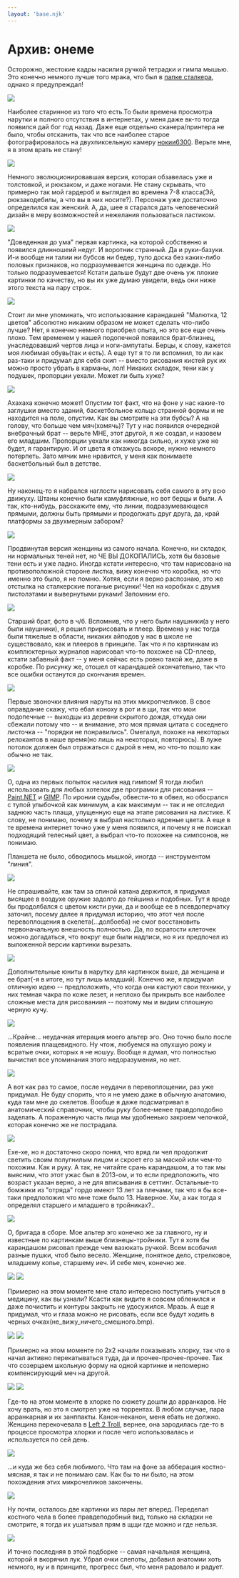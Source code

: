 ```yaml
---
layout: 'base.njk'
---
```


# Архив: онеме

Осторожно, жестокие кадры насилия ручкой тетрадки и гимпа мышью. Это конечно немного лучше того мрака, что был в [папке сталкера](../stalker), однако я предупреждал!

![](/img_orig/old/anime/1.jpg)

Наиболее старинное из того что есть.То были времена просмотра нарутки и полного отсутствия в интернетах, у меня даже вк-то тогда появился дай бог год назад. Даже еще отдельно сканера/принтера не было, чтобы отсканить, так что все наиболее старое фотографировалось на двухпиксельную камеру [нокии6300](https://wikipedia.org/wiki/Nokia_6300). Верьте мне, я в этом врать не стану!

![](/img_orig/old/anime/6.jpg)

Немного эволюционировавшая версия, которая обзавелась уже и толстовкой, и рюкзаком, и даже ногами. Не стану скрывать, что примерно так мой гардероб и выглядел во времена 7-8 класса(Эй, рюкзакодебилы, а что вы в них носите?). Персонаж уже достаточно определился как женский. А, да, шее я старался дать человеческий дизайн в меру возможностей и нежелания пользоваться ластиком.

![](/img_orig/old/anime/2.jpg)

"Доведенная до ума" первая картинка, на которой собственно и появился длинношеий недуг. И воротник странный. Да и руки-базуки. И-и вообще ни талии ни бубсов ни бедер, тупо доска без каких-либо половых признаков, но подразумевается женщина по одежде. Но только подразумевается! Кстати дальше будут две очень уж плохие картинки по качеству, но вы их уже думаю увидели, ведь они ниже этого текста на пару строк.

![](/img_orig/old/anime/3.jpg)

Стоит ли мне упоминать, что использование карандашей "Малютка, 12 цветов" абсолютно никаким образом не может сделать что-либо лучше? Нет, я конечно немного приобрел опыта, но это все еще очень плохо. Тем временем у нашей подопечной появился брат-близнец, унаследовавший чертов лица и ноги-ампутаты. Берцы, к слову, кажется моя любимая обувь(так и есть). А еще тут я то ли вспомнил, то ли как раз-таки и придумал для себя скип -- вместо рисования кистей рук их можно просто убрать в карманы, лол!
Никаких складок, тени как у подушек, пропорции уехали. Может ли быть хуже?

![](/img_orig/old/anime/4.jpg)

Ахахаха конечно может! Опустим тот факт, что на фоне у нас какие-то заглушки вместо зданий, баскетбольное кольцо странной формы и не находится на поле, опустим. Как вы смотрите на эти бубсы? А на голову, что больше чем мяч(хомячь)? Тут у нас появился очередной внебрачный брат -- верьте МНЕ, этот другой, я же создал, и назовем его младшим. Пропорции уехали как никогда сильно, и хуже уже не будет, я гарантирую. И от цвета я откажусь вскоре, нужно немного потерпеть. Зато мячик мне нравится, у меня как понимаете баскетбольный был в детстве.

![](/img_orig/old/anime/5.jpg)

Ну наконец-то я набрался наглости нарисовать себя самого в эту всю движуху. Штаны конечно были камуфляжные, но вот берцы и были. А так, кто-нибудь, расскажите ему, что линии, подразумевающеся прямыми, должны быть прямыми и продолжать друг друга, да, край платформы за двухмерным забором?

![](/img_orig/old/anime/7.jpg)

Продвинутая версия женщины из самого начала. Конечно, ни складок, ни нормальных теней нет, но ЧЕ ВЫ ДОКОПАЛИСЬ, хотя бы базовые тени есть и уже ладно. Иногда кстати интересно, что там нарисовано на противоположной стороне листка, вижу конечно что коробка, но что именно это было, я не помню. Хотяя, если я верно распознаю, это же отстылка на сталкерские поганые рисунки! Чел на коробках с двумя пистолэтами и вывернутыми руками! Запомним его.

![](/img_orig/old/anime/8.jpg)

Старший брат, фото в ч/б. Вспомнив, что у него были наушники(а у него были наушники), я решил пририсовать и плеер. Времена у нас тогда были тяжелые в области, никаких айподов у нас в школе не существовало, как и плееров в принципе. Так что я по картинкам из комплюктерных журналов нарисовал что-то похожее на CD-плеер, кстати забавный факт -- у меня сейчас есть ровно такой же, даже в коробке.
По рисунку же, отошел от карандашей окончательно, так что все ошибки останутся до скончания времен.

![](/img_orig/old/anime/9.jpg)

Первые звоночки влияния наруты на этих микропчеликов. В свое оправдание скажу, что ебал коноху в рот и в щи, так что мои подопечные -- выходцы из деревни скрытого дождя, откуда они сбежали потому что -- и внимание, это моя прямая цитата с соседнего листочка -- "порядки не понравились". Омегалул, похоже на некоторых релокантов в наше время(но лишь на некоторых, повторюсь). В луже потолок должен был отражаться с дырой в нем, но что-то пошло как обычно не так.

![](/img_orig/old/anime/10.jpg)

О, одна из первых попыток насилия над гимпом! Я тогда любил использовать для любых хотелок две програмки для рисования -- [Paint.NET](https://www.getpaint.net/) и [GIMP](https://www.gimp.org/). По иронии судьбы, обвести-то я обвел, но обосрался с тупой улыбочкой как минимум, а как максимум -- так и не отследил заднюю часть плаща, упущенную еще на этапе рисования на листике. К слову, не понимаю, почему я выбрал настолько ядреные цвета. А еще в те времена интернет точно уже у меня появился, и почему я не поискал подходящий телесный цвет, а выбрал что-то похожее на симпсонов, не понимаю.

Планшета не было, обводилось мышкой, иногда -- инструментом "линия".

![](/img_orig/old/anime/12.jpg)

Не спрашивайте, как там за спиной катана держится, я придумал висящее в воздухе оружие задолго до гейшина и подобных. Тут я вроде бы продолбался с цветом кисти руки, да и вообще ее в псевдоперчатку заточил, посему далее я придумал историю, что этот чел после перевоплощения в скелета(...долбоеба) не смог восстановить первоначальную внешность полностью. Да, по всратости клеточек можно догадаться, что вокруг еще были надписи, но я их предпочел из выложенной версии картинки вырезать.

![](/img_orig/old/anime/16.jpg)

Дополнительные юниты в нарутку для картинкок выше, да женщина и ее брат(-я в итоге, но тут лишь младший). Конечно же, я придумал отличную идею -- предположить, что когда они кастуют свои техники, у них темная чакра по коже лезет, и неплохо бы прикрыть все наиболее сложные места для рисованиия -- поэтому мы и видим сплошную черную кучу.

![](/img_orig/old/anime/15.jpg)

...Крайне... неудачная итерация моего альтер эго. Оно точно было после появления плащевидного. Ну чтож, любуемся на опухшую рожу и всратые очки, которых я не ношуу. Вообще я думал, что полностью вычистил все упоминания этого недоразумения, но нет.

![](/img_orig/old/anime/14.jpg)

А вот как раз то самое, после неудачи в перевоплощении, раз уже придумал. Не буду спорить, что я не умею даже в обычную анатомию, куда там мне до скелетов. Вообще я даже подсматривал в анатомический справочник, чтобы руку более-менее правдоподобно заделать. А пораженную часть лица мы удобненько закроем челочкой, которая конечно же не пострадала.

![](/img_orig/old/anime/17.jpg)

Ехе-хе, но я достаточно скоро понял, что вряд ли чел продолжит светить своим полугнилым лицом и скроет его за маской или чем-то похожим. Как и руку. А так, не читайте срань карандашом, а то так мы выясним, что этот ужас был в 2013-ом, и то если предположить, что возраст указан верно, а не для вписывания в сеттинг. Остальные-то бомжики из "отряда" гордо имеют 13 лет за плечами, так что я бы все-таки предположил что мне тоже было 13. Наверное. Хм, а как тогда я определял старшего и младшего в тройниках?..

![](/img_orig/old/anime/18.jpg)

О, бригада в сборе. Мое альтер эго конечно же за главного, ну и известные по картинкам выше близнецы-тройники. Тут я хотя бы карандашом рисовал прежде чем вазюкать ручкой. Всем всобачил разные пушки, чтоб было весело. Женщине, понятное дело, стрелковое, младшему копье, старшему иеч. И себе меч, конечно же.

![](/img_orig/old/anime/20.jpg)
![](/img_orig/old/anime/22.jpg)

Примерно на этом моменте мне стало интересно поступить учиться в медицину, как вы узнали? Ксасти как видите я совсем обленился и даже почистить и контуры закрыть не удосужился. Мразь.
А еще я придумал, что и глаза можно не рисовать, если все будут ходить в черных очках(не_вижу_ничего_смешного.bmp).

![](/img_orig/old/anime/23.jpg)
![](/img_orig/old/anime/24.jpg)

Примерно на этом моменте по 2х2 начали показывать хлорку, так что я начал активно перекатываться туда, да и прочее-прочее-прочее. Так что созерцаем школьную форму на одной картинке и непомерно компенсирующий меч на другой.

![](/img_orig/old/anime/26.jpg)
![](/img_orig/old/anime/27.jpg)

Где-то на этом моменте в хлорке по сюжету дошли до арранкаров. Не хочу врать, но это я смотрел уже на торрентах. В любом случае, пара арранкарная и их занппакты. Канон-неканон, меня ебать не должно. Женщина перекочевала в [Left 2 Troll](../l2t), вернее, она зародилась где-то в процессе просмотра хлорки и после чего использовалась и используется по сей день.

![](/img_orig/old/anime/28.jpg)

...и куда же без себя любимого. Что там на фоне за абберация костно-мясная, я так и не понимаю сам. Как бы то ни было, на этом похождения этих микрочеликов закончены.

![](/img_orig/old/anime/19.png)

Ну почти, осталось две картинки из пары лет вперед. Переделал костного чела в более правдеподобный вид, только на складки не смотрите, я тогда их ушатывал прям в щщи где можно и где нельзя.

![](/img_orig/old/anime/29.jpg)

И точно последняя в этой подборке -- самая начальная женщина, которой я вкорячил лук. Убрал очки слепоты, добавил анатомии хоть немного, ну и в принципе, прогресс был, что меня радовало и радует.
